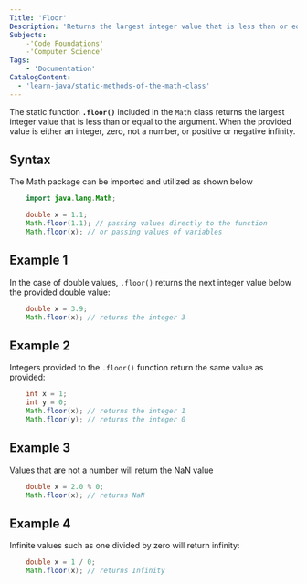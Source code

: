 ```yaml
---
Title: 'Floor'
Description: 'Returns the largest integer value that is less than or equal to the argument. When the provided value is either an integer, zero, not a number, or positive or negative infinity.'
Subjects: 
    -'Code Foundations'
    -'Computer Science'
Tags: 
    - 'Documentation'
CatalogContent: 
  - 'learn-java/static-methods-of-the-math-class'
---
```


The static function **`.floor()`** included in the `Math` class returns the largest integer value that is less than or equal to the argument. When the provided value is either an integer, zero, not a number, or positive or negative infinity.

## Syntax
The Math package can be imported and utilized as shown below
```java
    import java.lang.Math;

    double x = 1.1;
    Math.floor(1.1); // passing values directly to the function
    Math.floor(x); // or passing values of variables
```

## Example 1
In the case of double values, `.floor()` returns the next integer value below the provided double value:
```java
    double x = 3.9;
    Math.floor(x); // returns the integer 3
```
## Example 2
Integers provided to the `.floor()` function return the same value as provided:
```java
    int x = 1;
    int y = 0;
    Math.floor(x); // returns the integer 1
    Math.floor(y); // returns the integer 0
```
## Example 3
Values that are not a number will return the NaN value
```java
    double x = 2.0 % 0;
    Math.floor(x); // returns NaN
```

## Example 4
Infinite values such as one divided by zero will return infinity:
```java
    double x = 1 / 0;
    Math.floor(x); // returns Infinity
```
